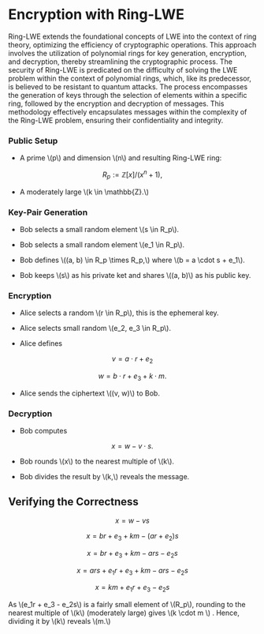 # Encryption with Ring-LWE

Ring-LWE extends the foundational concepts of LWE into the context of ring theory, optimizing the efficiency of cryptographic operations. This approach involves the utilization of polynomial rings for key generation, encryption, and decryption, thereby streamlining the cryptographic process. The security of Ring-LWE is predicated on the difficulty of solving the LWE problem within the context of polynomial rings, which, like its predecessor, is believed to be resistant to quantum attacks. The process encompasses the generation of keys through the selection of elements within a specific ring, followed by the encryption and decryption of messages. This methodology effectively encapsulates messages within the complexity of the Ring-LWE problem, ensuring their confidentiality and integrity.

### Public Setup

* A prime \\(p\\) and dimension \\(n\\) and resulting Ring-LWE ring:
    

$$R_p := \mathbb{Z}[x]/(x^n + 1),$$

* A moderately large \\(k \in \mathbb{Z}.\\)
    

### Key-Pair Generation

* Bob selects a small random element \\(s \in R_p\\).
    
* Bob selects a small random element \\(e_1 \in R_p\\).
    
* Bob defines \\((a, b) \in R_p \times R_p,\\) where \\(b = a \cdot s + e_1\\).
    
* Bob keeps \\(s\\) as his private ket and shares \\((a, b)\\) as his public key.
    

### Encryption

* Alice selects a random \\(r \in R_p\\), this is the ephemeral key.
    
* Alice selects small random \\(e_2, e_3 \in R_p\\).
    
* Alice defines
    

$$v = a \cdot r + e_2$$

$$w = b \cdot r + e_3 + k \cdot m.$$

* Alice sends the ciphertext \\((v, w)\\) to Bob.
    

### Decryption

* Bob computes
    

$$x = w - v \cdot s.$$

* Bob rounds \\(x\\) to the nearest multiple of \\(k\\).
    
* Bob divides the result by \\(k,\\) reveals the message.
    

## Verifying the Correctness

$$x = w - vs$$

$$x = br + e_3 + km - (ar + e_2)s$$

$$x = br + e_3 + km - ars - e_2s$$

$$x = ars + e_1r + e_3 + km - ars - e_2s$$

$$x = km + e_1r + e_3 - e_2s$$

As \\(e_1r + e_3 - e_2s\\) is a fairly small element of \\(R_p\\), rounding to the nearest multiple of \\(k\\) (moderately large) gives \\(k \cdot m \\) . Hence, dividing it by \\(k\\) reveals \\(m.\\)
